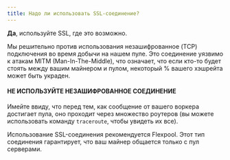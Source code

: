 ```yaml
---
title: Надо ли использовать SSL-соединение?
---
```


**Да**, используйте SSL, где это возможно.

Мы решительно против использования незашифрованное (TCP) подключения во время добычи на нашем пуле. Это соединение уязвимо к атакам MITM (Man-In-The-Middle), что означает, что если кто-то будет стоять между вашим майнером и пулом, некоторый % вашего хэшрейта может быть украден.

#### НЕ ИСПОЛЬЗУЙТЕ НЕЗАШИФРОВАННОЕ СОЕДИНЕНИЕ

Имейте ввиду, что перед тем, как сообщение от вашего воркера достигает пула, оно проходит через множество роутеров (вы можете использовать команду `traceroute`, чтобы увидеть их все).

Использование SSL-соединения рекомендуется Flexpool. Этот тип соединения гарантирует, что ваш майнер общается только с пул серверами.
